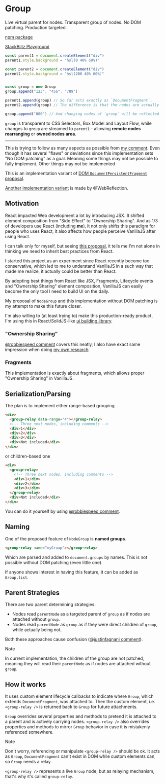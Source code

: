 # Group

Live virtual parent for nodes. Transparent group of nodes. No DOM patching. Production targeted.

[npm package](https://www.npmjs.com/package/node-group)

[StackBlitz Playground](https://stackblitz.com/edit/vitejs-vite-cqcbae5t?file=src%2Fmain.ts)

```js
const parent1 = document.createElement("div")
parent1.style.background = "hsl(0 40% 60%)"

const parent2 = document.createElement("div")
parent2.style.background = "hsl(200 40% 60%)"


const group = new Group
group.append("123", "456", "789")

parent1.append(group) // So far acts exactly as `DocumentFragment`.
parent2.append(group) // The difference is that the nodes are actually moved.

group.append("000") // And changing nodes of `group` will be reflected in the `parent2`.
```

`group` is transparent to CSS Selectors, Box Model and Layout Flow,
while changes to `group` are streamed to `parent1` - allowing **remote nodes rearranging** or **owned nodes area**.

---

This is trying to follow as many aspects as possible from [my comment](https://github.com/whatwg/dom/issues/736#issuecomment-2804689564).
Even though it has several "flaws" or deviations since this implementation sets "No DOM patching" as a goal.
Meaning some things may not be possible to fully implement. Other things may not be implemented

This is an implementation variant of [DOM `DocumentPersistentFragment` proposal](https://github.com/whatwg/dom/issues/736).

[Another implementation variant](https://github.com/WebReflection/group-nodes) is made by @WebReflection.

## Motivation

React impacted Web development a lot by introducing JSX.
It shifted element composition from "Side Effect" to "Ownership Sharing".
And as 1/3 of developers use React (including **me**), it not only shifts this paradigm for people who uses React,
it also affects how people perceive VanillaJS after using React.

I can talk only for myself, but seeing [this proposal](https://github.com/whatwg/dom/issues/736),
it tells me I'm not alone in thinking we need to inherit best practices from React.

I started this project as an experiment since React recently become too conservative,
which led to me to understand VanillaJS in a such way that made me realize, it actually could be better than React.

By adopting best things from React like JSX, Fragments, Lifecycle events and "Ownership Sharing" element composition,
VanillaJS can easily become the only tool I need to build UI on the daily.

My proposal of `NodeGroup` and this implementation without DOM patching is my attempt to make this future closer.

I'm also willing to (at least trying to) make this production-ready product,
I'm using this in React/SolidJS-like [ui building library](https://github.com/denshya/proton).

### "Ownership Sharing"

[@robbiespeed comment](https://github.com/whatwg/dom/issues/736#issuecomment-2802918087) covers this neatly, I also have exact same impression when doing [my own research](https://stackblitz.com/edit/vitejs-vite-t6fx51uo?file=src%2Fcounter.js).

### Fragments

This implementation is exactly about fragments, which allows proper "Ownership Sharing" in VanillaJS.

## Serialization/Parsing

The plan is to implement either range-based grouping

```html
<div>
  <group-relay data-range="4"></group-relay>
  <!-- Three next nodes, including comments -->
  <div>1</div>
  <div>2</div>
  <div>3</div>
  <div>Not included</div>
</div>
```

or children-based one

```html
<div>
  <group-relay>
    <!-- Three next nodes, including comments -->
    <div>1</div>
    <div>2</div>
    <div>3</div>
  </group-relay>
  <div>Not included</div>
</div>
```

You can do it yourself by using [@robbiespeed comment](https://github.com/whatwg/dom/issues/736#issuecomment-2759861429).

## Naming

One of the proposed feature of `NodeGroup` is **named groups**.

```html
<group-relay name="myGroup"></group-relay>
```

Which are parsed and added to `document.groups` by names.
This is not possible without DOM patching (even little one).

If anyone shows interest in having this feature, it can be added as `Group.list`.

## Parent Strategies

There are two parent determining strategies:

- Nodes read `parentNode` as a targeted parent of `group` as if nodes are attached without `group`.
- Nodes read `parentNode` as `group` as if they were direct children of `group`, while actually being not.

Both these approaches cause confusion ([@justinfagnani comment](https://github.com/whatwg/dom/issues/736#issuecomment-2807940071)).

> [!Note]
> In current implementation, the children of the group are not patched,
> meaning they will read their `parentNode` as if nodes are attached without `group`.

## How it works

It uses custom element lifecycle callbacks to indicate where `Group`, which extends `DocumentFragment`, was attached to.
Then the custom element, i.e. `<group-relay />` is returned back to `Group` for future attachments.

`Group` overrides several properties and methods to pretend it is attached to a parent and is actively carrying nodes.
`<group-relay />` also overrides properties and methods to mirror `Group` behavior in case it is mistakenly referenced somewhere.

> [!Note]
> Don't worry, referencing or manipulate `<group-relay />` should be ok.
> It acts as `Group`, `DocumentFragment` can't exist in DOM while custom elements can, so `Group` needs a relay.
>
> `<group-relay />` represents a live `Group` node, but as relaying mechanism, that's why it's called `group-relay`.
